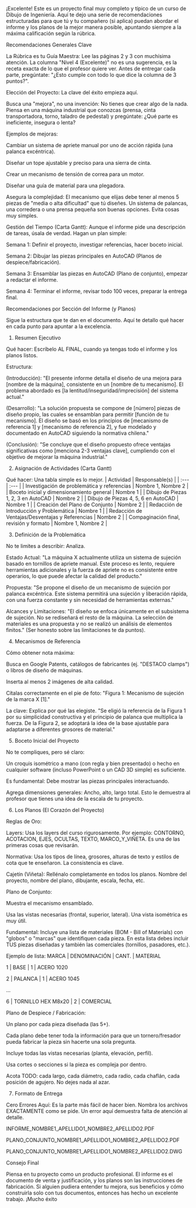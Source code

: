¡Excelente! Este es un proyecto final muy completo y típico de un curso de Dibujo de Ingeniería. Aquí te dejo una serie de recomendaciones estructuradas para que tú y tu compañero (si aplica) puedan abordar el informe y los planos de la mejor manera posible, apuntando siempre a la máxima calificación según la rúbrica.

Recomendaciones Generales Clave

La Rúbrica es tu Guía Maestra: Lee las páginas 2 y 3 con muchísima atención. La columna "Nivel 4 (Excelente)" no es una sugerencia, es la receta exacta de lo que el profesor quiere ver. Antes de entregar cada parte, pregúntate: "¿Esto cumple con todo lo que dice la columna de 3 puntos?".

Elección del Proyecto: La clave del éxito empieza aquí.

Busca una "mejora", no una invención: No tienes que crear algo de la nada. Piensa en una máquina industrial que conozcas (prensa, cinta transportadora, torno, taladro de pedestal) y pregúntate: ¿Qué parte es ineficiente, insegura o lenta?

Ejemplos de mejoras:

Cambiar un sistema de apriete manual por uno de acción rápida (una palanca excéntrica).

Diseñar un tope ajustable y preciso para una sierra de cinta.

Crear un mecanismo de tensión de correa para un motor.

Diseñar una guía de material para una plegadora.

Asegura la complejidad: El mecanismo que elijas debe tener al menos 5 piezas de "media o alta dificultad" que tú diseñes. Un sistema de palancas, una corredera o una prensa pequeña son buenas opciones. Evita cosas muy simples.

Gestión del Tiempo (Carta Gantt): Aunque el informe pide una descripción de tareas, úsala de verdad. Hagan un plan simple:

Semana 1: Definir el proyecto, investigar referencias, hacer boceto inicial.

Semana 2: Dibujar las piezas principales en AutoCAD (Planos de despiece/fabricación).

Semana 3: Ensamblar las piezas en AutoCAD (Plano de conjunto), empezar a redactar el informe.

Semana 4: Terminar el informe, revisar todo 100 veces, preparar la entrega final.

Recomendaciones por Sección del Informe (y Planos)

Sigue la estructura que te dan en el documento. Aquí te detallo qué hacer en cada punto para apuntar a la excelencia.

1. Resumen Ejecutivo

Qué hacer: Escríbelo AL FINAL, cuando ya tengas todo el informe y los planos listos.

Estructura:

(Introducción): "El presente informe detalla el diseño de una mejora para [nombre de la máquina], consistente en un [nombre de tu mecanismo]. El problema abordado es [la lentitud/inseguridad/imprecisión] del sistema actual."

(Desarrollo): "La solución propuesta se compone de [número] piezas de diseño propio, las cuales se ensamblan para permitir [función de tu mecanismo]. El diseño se basó en los principios de [mecanismo de referencia 1] y [mecanismo de referencia 2], y fue modelado y documentado en AutoCAD siguiendo la normativa chilena."

(Conclusión): "Se concluye que el diseño propuesto ofrece ventajas significativas como [menciona 2-3 ventajas clave], cumpliendo con el objetivo de mejorar la máquina industrial."

2. Asignación de Actividades (Carta Gantt)

Qué hacer: Una tabla simple es lo mejor.
| Actividad | Responsable(s) |
| :--- | :--- |
| Investigación de problemática y referencias | Nombre 1, Nombre 2 |
| Boceto inicial y dimensionamiento general | Nombre 1 |
| Dibujo de Piezas 1, 2, 3 en AutoCAD | Nombre 2 |
| Dibujo de Piezas 4, 5, 6 en AutoCAD | Nombre 1 |
| Creación del Plano de Conjunto | Nombre 2 |
| Redacción de Introducción y Problemática | Nombre 1 |
| Redacción de Ventajas/Desventajas y Referencias | Nombre 2 |
| Compaginación final, revisión y formato | Nombre 1, Nombre 2 |

3. Definición de la Problemática

No te limites a describir: Analiza.

Estado Actual: "La máquina X actualmente utiliza un sistema de sujeción basado en tornillos de apriete manual. Este proceso es lento, requiere herramientas adicionales y la fuerza de apriete no es consistente entre operarios, lo que puede afectar la calidad del producto."

Propuesta: "Se propone el diseño de un mecanismo de sujeción por palanca excéntrica. Este sistema permitirá una sujeción y liberación rápida, con una fuerza constante y sin necesidad de herramientas externas."

Alcances y Limitaciones: "El diseño se enfoca únicamente en el subsistema de sujeción. No se rediseñará el resto de la máquina. La selección de materiales es una propuesta y no se realizó un análisis de elementos finitos." (Ser honesto sobre las limitaciones te da puntos).

4. Mecanismos de Referencia

Cómo obtener nota máxima:

Busca en Google Patents, catálogos de fabricantes (ej. "DESTACO clamps") o libros de diseño de máquinas.

Inserta al menos 2 imágenes de alta calidad.

Cítalas correctamente en el pie de foto: "Figura 1: Mecanismo de sujeción de la marca X [1]."

La clave: Explica por qué las elegiste. "Se eligió la referencia de la Figura 1 por su simplicidad constructiva y el principio de palanca que multiplica la fuerza. De la Figura 2, se adoptará la idea de la base ajustable para adaptarse a diferentes grosores de material."

5. Boceto Inicial del Proyecto

No te compliques, pero sé claro:

Un croquis isométrico a mano (con regla y bien presentado) o hecho en cualquier software (incluso PowerPoint o un CAD 3D simple) es suficiente.

Es fundamental: Debe mostrar las piezas principales interactuando.

Agrega dimensiones generales: Ancho, alto, largo total. Esto le demuestra al profesor que tienes una idea de la escala de tu proyecto.

6. Los Planos (El Corazón del Proyecto)

Reglas de Oro:

Layers: Usa los layers del curso rigurosamente. Por ejemplo: CONTORNO, ACOTACION, EJES, OCULTAS, TEXTO, MARCO_Y_VIÑETA. Es una de las primeras cosas que revisarán.

Normativa: Usa los tipos de línea, grosores, alturas de texto y estilos de cota que te enseñaron. La consistencia es clave.

Cajetín (Viñeta): Rellénalo completamente en todos los planos. Nombre del proyecto, nombre del plano, dibujante, escala, fecha, etc.

Plano de Conjunto:

Muestra el mecanismo ensamblado.

Usa las vistas necesarias (frontal, superior, lateral). Una vista isométrica es muy útil.

Fundamental: Incluye una lista de materiales (BOM - Bill of Materials) con "globos" o "marcas" que identifiquen cada pieza. En esta lista debes incluir TUS piezas diseñadas y también las comerciales (tornillos, pasadores, etc.).

Ejemplo de lista: MARCA | DENOMINACIÓN | CANT. | MATERIAL

1 | BASE | 1 | ACERO 1020

2 | PALANCA | 1 | ACERO 1045

...

6 | TORNILLO HEX M8x20 | 2 | COMERCIAL

Plano de Despiece / Fabricación:

Un plano por cada pieza diseñada (las 5+).

Cada plano debe tener toda la información para que un tornero/fresador pueda fabricar la pieza sin hacerte una sola pregunta.

Incluye todas las vistas necesarias (planta, elevación, perfil).

Usa cortes o secciones si la pieza es compleja por dentro.

Acota TODO: cada largo, cada diámetro, cada radio, cada chaflán, cada posición de agujero. No dejes nada al azar.

7. Formato de Entrega

Cero Errores Aquí: Es la parte más fácil de hacer bien. Nombra los archivos EXACTAMENTE como se pide. Un error aquí demuestra falta de atención al detalle.

INFORME_NOMBRE1_APELLIDO1_NOMBRE2_APELLIDO2.PDF

PLANO_CONJUNTO_NOMBRE1_APELLIDO1_NOMBRE2_APELLIDO2.PDF

PLANO_CONJUNTO_NOMBRE1_APELLIDO1_NOMBRE2_APELLIDO2.DWG

Consejo Final

Piensa en tu proyecto como un producto profesional. El informe es el documento de venta y justificación, y los planos son las instrucciones de fabricación. Si alguien pudiera entender tu mejora, sus beneficios y cómo construirla solo con tus documentos, entonces has hecho un excelente trabajo. ¡Mucho éxito
